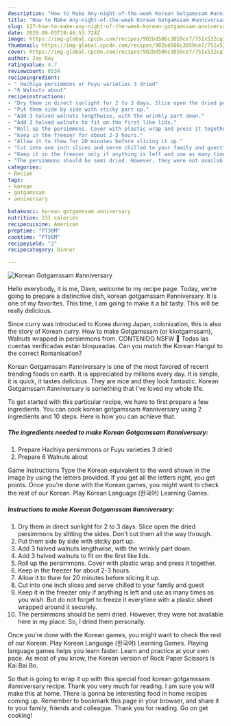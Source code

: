 ```yaml
---
description: "How to Make Any-night-of-the-week Korean Gotgamssam #anniversary"
title: "How to Make Any-night-of-the-week Korean Gotgamssam #anniversary"
slug: 127-how-to-make-any-night-of-the-week-korean-gotgamssam-anniversary
date: 2020-09-03T19:46:53.724Z
image: https://img-global.cpcdn.com/recipes/902bd506c3059ce7/751x532cq70/korean-gotgamssam-anniversary-recipe-main-photo.jpg
thumbnail: https://img-global.cpcdn.com/recipes/902bd506c3059ce7/751x532cq70/korean-gotgamssam-anniversary-recipe-main-photo.jpg
cover: https://img-global.cpcdn.com/recipes/902bd506c3059ce7/751x532cq70/korean-gotgamssam-anniversary-recipe-main-photo.jpg
author: Jay Roy
ratingvalue: 4.7
reviewcount: 8534
recipeingredient:
- " Hachiya persimmons or Fuyu varieties 3 dried"
- "6 Walnuts about"
recipeinstructions:
- "Dry them in direct sunlight for 2 to 3 days. Slice open the dried persimmons by slitting the sides. Don&#39;t cut them all the way through."
- "Put them side by side with sticky part up."
- "Add 3 halved walnuts lengthwise, with the wrinkly part down."
- "Add 3 halved walnuts to fit on the first like lids."
- "Roll up the persimmons. Cover with plastic wrap and press it together."
- "Keep in the freezer for about 2-3 hours."
- "Allow it to thaw for 20 minutes before slicing it up."
- "Cut into one inch slices and serve chilled to your family and guest"
- "Keep it in the freezer only if anything is left and use as many times as you wish. But do not forget to freeze it everytime with a plastic sheet wrapped around it securely."
- "The persimmons should be semi dried. However, they were not available here in my place. So, I dried them personally."
categories:
- Recipe
tags:
- korean
- gotgamssam
- anniversary

katakunci: korean gotgamssam anniversary 
nutrition: 231 calories
recipecuisine: American
preptime: "PT30M"
cooktime: "PT56M"
recipeyield: "2"
recipecategory: Dinner

---
```



![Korean Gotgamssam #anniversary](https://img-global.cpcdn.com/recipes/902bd506c3059ce7/751x532cq70/korean-gotgamssam-anniversary-recipe-main-photo.jpg)

Hello everybody, it is me, Dave, welcome to my recipe page. Today, we're going to prepare a distinctive dish, korean gotgamssam #anniversary. It is one of my favorites. This time, I am going to make it a bit tasty. This will be really delicious.

Since curry was introduced to Korea during Japan, colonization, this is also the story of Korean curry. How to make Gotgamssam (or kkotgamssam), Walnuts wrapped in persimmons from. CONTENIDO NSFW 🔞 Todas las cuentas verificadas están bloqueadas. Can you match the Korean Hangul to the correct Romanisation?

Korean Gotgamssam #anniversary is one of the most favored of recent trending foods on earth. It is appreciated by millions every day. It is simple, it is quick, it tastes delicious. They are nice and they look fantastic. Korean Gotgamssam #anniversary is something that I've loved my whole life.


To get started with this particular recipe, we have to first prepare a few ingredients. You can cook korean gotgamssam #anniversary using 2 ingredients and 10 steps. Here is how you can achieve that.

<!--inarticleads1-->

##### The ingredients needed to make Korean Gotgamssam #anniversary:

1. Prepare  Hachiya persimmons or Fuyu varieties 3 dried
1. Prepare 6 Walnuts about


Game Instructions Type the Korean equivalent to the word shown in the image by using the letters provided. If you get all the letters right, you get points. Once you&#39;re done with the Korean games, you might want to check the rest of our Korean. Play Korean Language (한국어) Learning Games. 

<!--inarticleads2-->

##### Instructions to make Korean Gotgamssam #anniversary:

1. Dry them in direct sunlight for 2 to 3 days. Slice open the dried persimmons by slitting the sides. Don&#39;t cut them all the way through.
1. Put them side by side with sticky part up.
1. Add 3 halved walnuts lengthwise, with the wrinkly part down.
1. Add 3 halved walnuts to fit on the first like lids.
1. Roll up the persimmons. Cover with plastic wrap and press it together.
1. Keep in the freezer for about 2-3 hours.
1. Allow it to thaw for 20 minutes before slicing it up.
1. Cut into one inch slices and serve chilled to your family and guest
1. Keep it in the freezer only if anything is left and use as many times as you wish. But do not forget to freeze it everytime with a plastic sheet wrapped around it securely.
1. The persimmons should be semi dried. However, they were not available here in my place. So, I dried them personally.


Once you&#39;re done with the Korean games, you might want to check the rest of our Korean. Play Korean Language (한국어) Learning Games. Playing language games helps you learn faster. Learn and practice at your own pace. As most of you know, the Korean version of Rock Paper Scissors is Kai Bai Bo. 

So that is going to wrap it up with this special food korean gotgamssam #anniversary recipe. Thank you very much for reading. I am sure you will make this at home. There is gonna be interesting food in home recipes coming up. Remember to bookmark this page in your browser, and share it to your family, friends and colleague. Thank you for reading. Go on get cooking!
